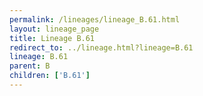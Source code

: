 ```yaml
---
permalink: /lineages/lineage_B.61.html
layout: lineage_page
title: Lineage B.61
redirect_to: ../lineage.html?lineage=B.61
lineage: B.61
parent: B
children: ['B.61']
---
```

